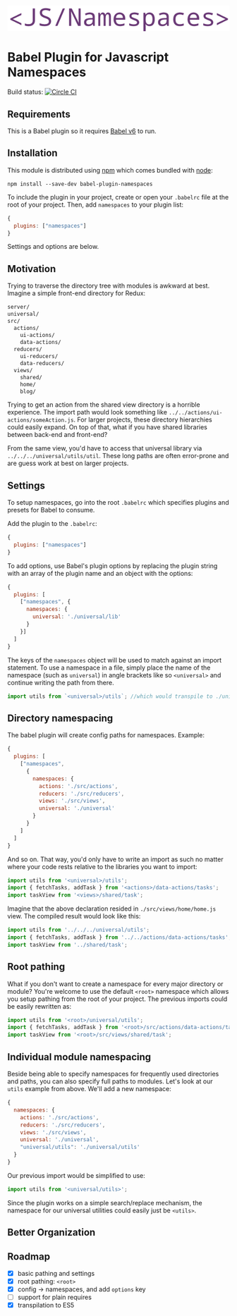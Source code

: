 ![logo](graphics/logo.png)
# Babel Plugin for Javascript Namespaces

Build status: [![Circle CI](https://circleci.com/gh/AntJanus/babel-plugin-namespaces/tree/master.svg?style=svg)](https://circleci.com/gh/AntJanus/babel-plugin-namespaces/tree/master)

## Requirements

This is a Babel plugin so it requires [Babel v6](http://babeljs.io/) to run.

## Installation

This module is distributed using [npm](https://npmjs.com) which comes bundled with [node](https://nodejs.org):

```console
npm install --save-dev babel-plugin-namespaces
```

To include the plugin in your project, create or open your `.babelrc` file at the root of your project. Then, add `namespaces` to your plugin list:

```js
{
  plugins: ["namespaces"]
}
```

Settings and options are below.

## Motivation

Trying to traverse the directory tree with modules is awkward at best. Imagine a simple front-end directory for Redux:

```
server/
universal/
src/
  actions/
    ui-actions/
    data-actions/
  reducers/
    ui-reducers/
    data-reducers/
  views/
    shared/
    home/
    blog/
```

Trying to get an action from the shared view directory is a horrible experience. The import path would look something like `../../actions/ui-actions/someAction.js`. For larger projects, these directory hierarchies could easily expand. On top of that, what if you have shared libraries between back-end and front-end?

From the same view, you'd have to access that universal library via `../../../universal/utils/util`. These long paths are often error-prone and are guess work at best on larger projects.

## Settings

To setup namespaces, go into the root `.babelrc` which specifies plugins and presets for Babel to consume.

Add the plugin to the `.babelrc`:

```js
{
  plugins: ["namespaces"]
}
```

To add options, use Babel's plugin options by replacing the plugin string with an array of the plugin name and an object with the options:

```js
{
  plugins: [
    ["namespaces", {
      namespaces: {
        universal: './universal/lib'
      }
    }]
  ]
}
```

The keys of the `namespaces` object will be used to match against an import statement. To use a namespace in a file, simply place the name of the namespace (such as `universal`) in angle brackets like so `<universal>` and continue writing the path from there.

```js
import utils from `<universal>/utils`; //which would transpile to ./universal/lib/utils
```

## Directory namespacing

The babel plugin will create config paths for namespaces. Example:

```js
{
  plugins: [
    ["namespaces",
      {
        namespaces: {
          actions: './src/actions',
      	  reducers: './src/reducers',
      	  views: './src/views',
      	  universal: './universal'
        }
      }
    ]
  ]
}
```

And so on. That way, you'd only have to write an import as such no matter where your code rests relative to the libraries you want to import:

```js
import utils from '<universal>/utils';
import { fetchTasks, addTask } from '<actions>/data-actions/tasks';
import taskView from '<views>/shared/task';
```

Imagine that the above declaration resided in `./src/views/home/home.js` view. The compiled result would look like this:

```js
import utils from '../../../universal/utils';
import { fetchTasks, addTask } from '../../actions/data-actions/tasks';
import taskView from '../shared/task';
```

## Root pathing

What if you don't want to create a namespace for every major directory or module? You're welcome to use the default `<root>` namespace which allows you setup pathing from the root of your project. The previous imports could be easily rewritten as:

```js
import utils from '<root>/universal/utils';
import { fetchTasks, addTask } from '<root>/src/actions/data-actions/tasks';
import taskView from '<root>/src/views/shared/task';
```

## Individual module namespacing

Beside being able to specify namespaces for frequently used directories and paths, you can also specify full paths to modules. Let's look at our `utils` example from above. We'll add a new namespace:

```js
{
  namespaces: {
    actions: './src/actions',
	reducers: './src/reducers',
	views: './src/views',
	universal: './universal',
	"universal/utils": './universal/utils'
  }
}
```

Our previous import would be simplified to use:

```js
import utils from '<universal/utils>';
```

Since the plugin works on a simple search/replace mechanism, the namespace for our universal utilities could easily just be `<utils>`.

## Better Organization

## Roadmap

- [x] basic pathing and settings
- [x] root pathing: `<root>`
- [x] config -> namespaces, and add `options` key
- [ ] support for plain requires
- [x] transpilation to ES5
